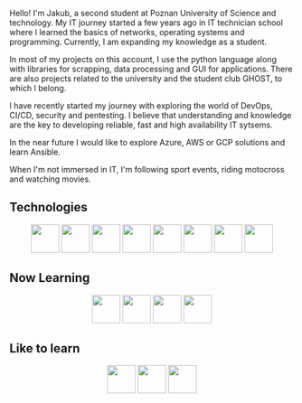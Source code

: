 Hello! I'm Jakub, a second student at Poznan University of Science and technology. My IT journey started a few years ago in IT technician school where I learned the basics of networks, operating systems and programming.
Currently, I am expanding my knowledge as a student.

In most of my projects on this account, I use the python language along with libraries for scrapping, data processing and GUI for applications.
There are also projects related to the university and the student club GHOST, to which I belong.

I have recently started my journey with exploring the world of DevOps, CI/CD, security and pentesting. I believe that understanding and knowledge are the key to developing reliable, fast and high availability IT sytsems. 

In the near future I would like to explore Azure, AWS or GCP solutions and learn Ansible. 

When I'm not immersed in IT, I'm following sport events, riding motocross and watching movies.
<h2>Technologies</h2>
<div align="center" >
  <img width="50px" height="50px" src="https://cdn.jsdelivr.net/gh/devicons/devicon@latest/icons/python/python-original.svg" />
  <img width="50px" height="50px" src="https://cdn.jsdelivr.net/gh/devicons/devicon@latest/icons/cplusplus/cplusplus-original.svg" />
  <img width="50px" height="50px" src="https://cdn.jsdelivr.net/gh/devicons/devicon@latest/icons/linux/linux-original.svg" />
  <img width="50px" height="50px" src="https://cdn.jsdelivr.net/gh/devicons/devicon@latest/icons/azuresqldatabase/azuresqldatabase-original.svg" />
  <img width="50px" height="50px" src="https://cdn.jsdelivr.net/gh/devicons/devicon@latest/icons/splunk/splunk-original-wordmark.svg" />
  <img width="50px" height="50px" src="https://cdn.jsdelivr.net/gh/devicons/devicon@latest/icons/windows11/windows11-original.svg" />
  <img width="50px" height="50px" src="https://cdn.jsdelivr.net/gh/devicons/devicon@latest/icons/json/json-original.svg" />
  <img width="50px" height="50px" src="https://cdn.jsdelivr.net/gh/devicons/devicon@latest/icons/git/git-original.svg" />
</div> 
<h2>Now Learning</h2>
<div align="center" >
  <img width="50px" height="50px" src="https://cdn.jsdelivr.net/gh/devicons/devicon@latest/icons/docker/docker-original.svg" />
  <img width="50px" height="50px" src="https://cdn.jsdelivr.net/gh/devicons/devicon@latest/icons/azuredevops/azuredevops-original.svg" />
  <img width="50px" height="50px" src="https://cdn.jsdelivr.net/gh/devicons/devicon@latest/icons/matplotlib/matplotlib-plain-wordmark.svg" />
  <img width="50px" height="50px" src="https://cdn.jsdelivr.net/gh/devicons/devicon@latest/icons/selenium/selenium-original.svg" />
</div>
<h2>Like to learn</h2>
<div align="center" >
  <img width="50px" height="50px" src="https://cdn.jsdelivr.net/gh/devicons/devicon@latest/icons/kubernetes/kubernetes-original.svg" />
  <img width="50px" height="50px" src="https://cdn.jsdelivr.net/gh/devicons/devicon@latest/icons/ansible/ansible-original.svg" />
  <img width="50px" height="50px" src="https://cdn.jsdelivr.net/gh/devicons/devicon@latest/icons/terraform/terraform-original.svg" />
</div>
